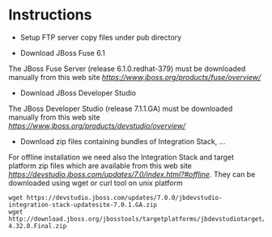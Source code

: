 # Instructions

- Setup FTP server  copy files under pub directory

- Download JBoss Fuse 6.1

The JBoss Fuse Server (release 6.1.0.redhat-379) must be downloaded manually from this web site *https://www.jboss.org/products/fuse/overview/*

- Download JBoss Developer Studio 

The JBoss Developer Studio (release 7.1.1.GA) must be downloaded manually from this web site *https://www.jboss.org/products/devstudio/overview/*

- Download zip files containing bundles of Integration Stack, ...

For offline installation we need also the Integration Stack and target platform zip files which are available from this web site *https://devstudio.jboss.com/updates/7.0/index.html?#offline*. They can be downloaded using wget or curl tool on unix platform

    wget https://devstudio.jboss.com/updates/7.0.0/jbdevstudio-integration-stack-updatesite-7.0.1.GA.zip
    wget http://download.jboss.org/jbosstools/targetplatforms/jbdevstudiotarget/4.32.0.Final/jbdevstudiotarget-4.32.0.Final.zip

